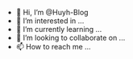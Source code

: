 - 👋 Hi, I’m @Huyh-Blog
- 👀 I’m interested in ...
- 🌱 I’m currently learning ...
- 💞️ I’m looking to collaborate on ...
- 📫 How to reach me ...

<!---
Huyh-Blog/Huyh-Blog is a ✨ special ✨ repository because its `README.md` (this file) appears on your GitHub profile.
You can click the Preview link to take a look at your changes.
--->
